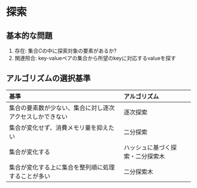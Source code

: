 # 探索
## 基本的な問題
1. 存在: 集合*C*の中に探索対象の要素があるか?
2. 関連照合: key-valueペアの集合から所望のkeyに対応するvalueを探す

## アルゴリズムの選択基準
|基準|アルゴリズム|
|:---|:----------|
|集合の要素数が少ない、集合に対し逐次アクセスしかできない|逐次探索|
|集合が変化せず、消費メモリ量を抑えたい|二分探索|
|集合が変化する|ハッシュに基づく探索・二分探索木|
|集合が変化する上に集合を整列順に処理することが多い|二分探索木|

